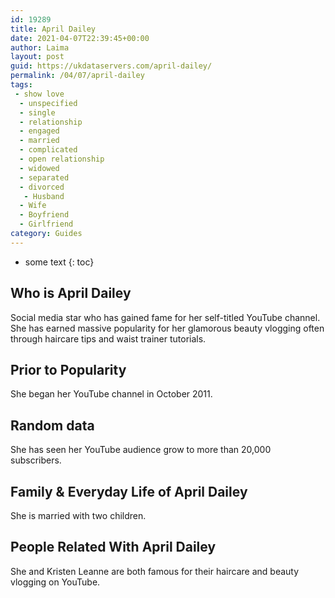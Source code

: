 ```yaml
---
id: 19289
title: April Dailey
date: 2021-04-07T22:39:45+00:00
author: Laima
layout: post
guid: https://ukdataservers.com/april-dailey/
permalink: /04/07/april-dailey
tags:
 - show love
  - unspecified
  - single
  - relationship
  - engaged
  - married
  - complicated
  - open relationship
  - widowed
  - separated
  - divorced
   - Husband
  - Wife
  - Boyfriend
  - Girlfriend
category: Guides
---
```


* some text
{: toc}


## Who is April Dailey
                  
                  
                  
Social media star who has gained fame for her self-titled YouTube channel. She has earned massive popularity for her glamorous beauty vlogging often through haircare tips and waist trainer tutorials. 
                  
              
            
              
            
                
                
                
## Prior to Popularity
                  
                  
                  
She began her YouTube channel in October 2011. 
                  
              
            
              
            
                
                
                
## Random data
                  
                  
                  
She has seen her YouTube audience grow to more than 20,000 subscribers. 
                  
              
            
              
            
                
                
                
## Family & Everyday Life of April Dailey
                  
                  
                  
She is married with two children.
                  
              
            
              
            
                
                
                
## People Related With April Dailey
                  
                  
                  
She and Kristen Leanne are both famous for their haircare and beauty vlogging on YouTube. 
                  
              
            
              
            
                
              
            
              
              
            
            
              
            
          
          
          